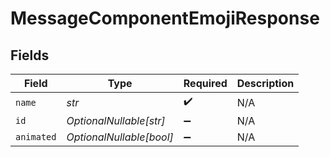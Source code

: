 # MessageComponentEmojiResponse


## Fields

| Field                    | Type                     | Required                 | Description              |
| ------------------------ | ------------------------ | ------------------------ | ------------------------ |
| `name`                   | *str*                    | :heavy_check_mark:       | N/A                      |
| `id`                     | *OptionalNullable[str]*  | :heavy_minus_sign:       | N/A                      |
| `animated`               | *OptionalNullable[bool]* | :heavy_minus_sign:       | N/A                      |